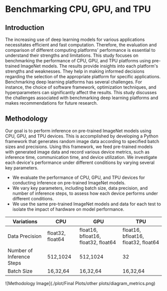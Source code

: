 # Benchmarking CPU, GPU, and TPU

## Introduction
The increasing use of deep learning models for various applications necessitates efficient and fast computation. Therefore, the evaluation and comparison of different computing platforms' performance is essential to understand their strengths and limitations. This study focuses on benchmarking the performance of CPU, GPU, and TPU platforms using pre-trained ImageNet models. The results provide insights into each platform's strengths and weaknesses. They help in making informed decisions regarding the selection of the appropriate platform for specific applications. Benchmarking deep learning platforms has several challenges. For instance, the choice of software framework, optimization techniques, and hyperparameters can significantly affect the results. This study discusses the challenges associated with benchmarking deep learning platforms and makes recommendations for future research.

## Methodology
Our goal is to perform inference on pre-trained ImageNet models using CPU, GPU, and TPU devices. This is accomplished by developing a Python framework that generates random image data according to specified batch sizes and precisions. Using this framework, we feed pre-trained models with generated image data and record various device metrics, such as inference time, communication time, and device utilization. We investigate each device's performance under different conditions by varying several key parameters. 

- We evaluate the performance of CPU, GPU, and TPU devices for conducting inference on pre-trained ImageNet models.
- We vary key parameters, including batch size, data precision, and number of inference steps, to assess how each device performs under different conditions.
- We use the same pre-trained ImageNet models and data for each test to isolate the impact of hardware on model performance.

| Variations             | CPU                     | GPU                                         | TPU                                         |
|-----------------------|-------------------------|---------------------------------------------|---------------------------------------------|
| Data Precision         | float32, float64        | float16, bfloat16, float32, float64          | float16, bfloat16, float32, float64          |
| Number of Inference Steps | 512,1024             | 512,1024                                    | 32                                          |
| Batch Size             | 16,32,64                | 16,32,64                                    | 16,32,64                                    |

![Methodology Image](./plot/Final Plots/other plots/diagram_metrics.png)
